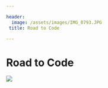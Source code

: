 ```yaml
---

header:
  image: /assets/images/IMG_0793.JPG
 title: Road to Code

---
```


<h1>Road to Code</h1>

<img src="/assets/images/IMG_0793.JPG">